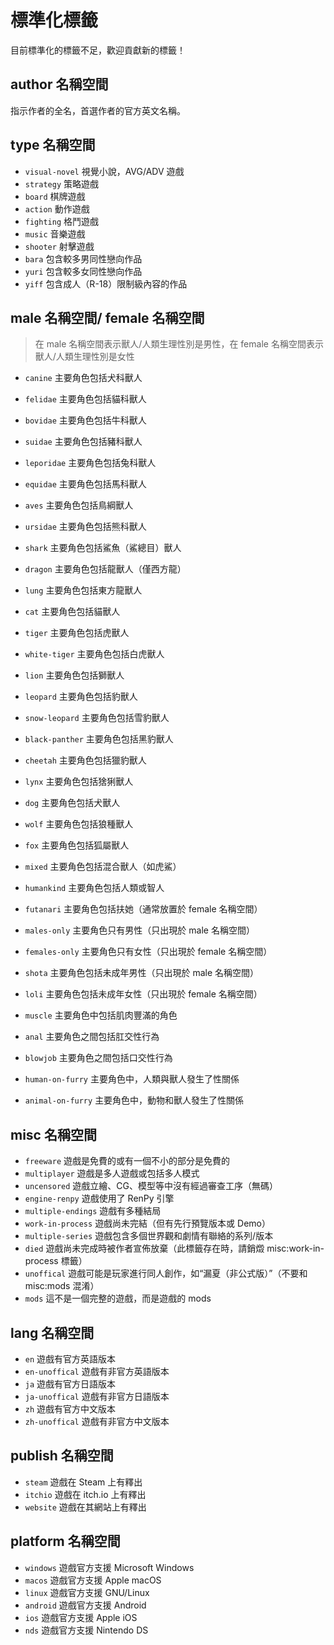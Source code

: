 # 標準化標籤

目前標準化的標籤不足，歡迎貢獻新的標籤！

## author 名稱空間

指示作者的全名，首選作者的官方英文名稱。

## type 名稱空間

- `visual-novel` 視覺小說，AVG/ADV 遊戲
- `strategy` 策略遊戲
- `board` 棋牌遊戲
- `action` 動作遊戲
- `fighting` 格鬥遊戲
- `music` 音樂遊戲
- `shooter` 射擊遊戲
- `bara` 包含較多男同性戀向作品
- `yuri` 包含較多女同性戀向作品
- `yiff` 包含成人（R-18）限制級內容的作品

## male 名稱空間/ female 名稱空間

> 在 male 名稱空間表示獸人/人類生理性別是男性，在 female 名稱空間表示獸人/人類生理性別是女性

- `canine` 主要角色包括犬科獸人
- `felidae` 主要角色包括貓科獸人
- `bovidae` 主要角色包括牛科獸人
- `suidae` 主要角色包括豬科獸人
- `leporidae` 主要角色包括兔科獸人
- `equidae` 主要角色包括馬科獸人
- `aves` 主要角色包括鳥綱獸人
- `ursidae` 主要角色包括熊科獸人
- `shark` 主要角色包括鯊魚（鯊總目）獸人
- `dragon` 主要角色包括龍獸人（僅西方龍）
- `lung` 主要角色包括東方龍獸人

- `cat` 主要角色包括貓獸人
- `tiger` 主要角色包括虎獸人
- `white-tiger` 主要角色包括白虎獸人
- `lion` 主要角色包括獅獸人
- `leopard` 主要角色包括豹獸人
- `snow-leopard` 主要角色包括雪豹獸人
- `black-panther` 主要角色包括黑豹獸人
- `cheetah` 主要角色包括獵豹獸人
- `lynx` 主要角色包括猞猁獸人

- `dog` 主要角色包括犬獸人
- `wolf` 主要角色包括狼種獸人
- `fox` 主要角色包括狐屬獸人

- `mixed` 主要角色包括混合獸人（如虎鯊）

- `humankind` 主要角色包括人類或智人

- `futanari` 主要角色包括扶她（通常放置於 female 名稱空間）
- `males-only` 主要角色只有男性（只出現於 male 名稱空間）
- `females-only` 主要角色只有女性（只出現於 female 名稱空間）
- `shota` 主要角色包括未成年男性（只出現於 male 名稱空間）
- `loli` 主要角色包括未成年女性（只出現於 female 名稱空間）

- `muscle` 主要角色中包括肌肉豐滿的角色
- `anal` 主要角色之間包括肛交性行為
- `blowjob` 主要角色之間包括口交性行為
- `human-on-furry` 主要角色中，人類與獸人發生了性關係
- `animal-on-furry` 主要角色中，動物和獸人發生了性關係

## misc 名稱空間

- `freeware` 遊戲是免費的或有一個不小的部分是免費的
- `multiplayer` 遊戲是多人遊戲或包括多人模式
- `uncensored` 遊戲立繪、CG、模型等中沒有經過審查工序（無碼）
- `engine-renpy` 遊戲使用了 RenPy 引擎
- `multiple-endings` 遊戲有多種結局
- `work-in-process` 遊戲尚未完結（但有先行預覽版本或 Demo）
- `multiple-series` 遊戲包含多個世界觀和劇情有聯絡的系列/版本
- `died` 遊戲尚未完成時被作者宣佈放棄（此標籤存在時，請銷燬 misc:work-in-process 標籤）
- `unoffical` 遊戲可能是玩家進行同人創作，如“漏夏（非公式版）”（不要和 misc:mods 混淆）
- `mods` 這不是一個完整的遊戲，而是遊戲的 mods

## lang 名稱空間

- `en` 遊戲有官方英語版本
- `en-unoffical` 遊戲有非官方英語版本
- `ja` 遊戲有官方日語版本
- `ja-unoffical` 遊戲有非官方日語版本
- `zh` 遊戲有官方中文版本
- `zh-unoffical` 遊戲有非官方中文版本

## publish 名稱空間

- `steam` 遊戲在 Steam 上有釋出
- `itchio` 遊戲在 itch.io 上有釋出
- `website` 遊戲在其網站上有釋出

## platform 名稱空間

- `windows` 遊戲官方支援 Microsoft Windows
- `macos` 遊戲官方支援 Apple macOS
- `linux` 遊戲官方支援 GNU/Linux
- `android` 遊戲官方支援 Android 
- `ios` 遊戲官方支援 Apple iOS
- `nds` 遊戲官方支援 Nintendo DS

